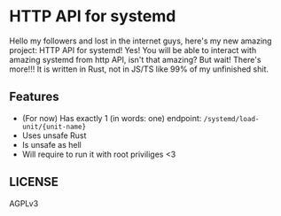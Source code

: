 # HTTP API for systemd

Hello my followers and lost in the internet guys, here's my new amazing project: HTTP API for systemd!
Yes! You will be able to interact with amazing systemd from http API, isn't that amazing?
But wait! There's more!!! It is written in Rust, not in JS/TS like 99% of my unfinished shit.

## Features
- (For now) Has exactly 1 (in words: one) endpoint: `/systemd/load-unit/{unit-name}`
- Uses unsafe Rust
- Is unsafe as hell
- Will require to run it with root priviliges <3

## LICENSE
AGPLv3
